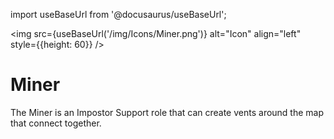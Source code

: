 import useBaseUrl from '@docusaurus/useBaseUrl';

<img src={useBaseUrl('/img/Icons/Miner.png')} alt="Icon" align="left" style={{height: 60}} />
# Miner

The Miner is an Impostor Support role that can create vents around the map that connect together.
